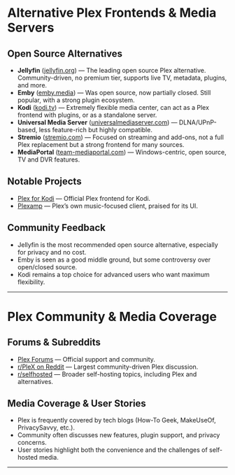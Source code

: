 # Alternative Plex Frontends & Media Servers

## Open Source Alternatives
- **Jellyfin** ([jellyfin.org](https://jellyfin.org/)) — The leading open source Plex alternative. Community-driven, no premium tier, supports live TV, metadata, plugins, and more.
- **Emby** ([emby.media](https://emby.media/)) — Was open source, now partially closed. Still popular, with a strong plugin ecosystem.
- **Kodi** ([kodi.tv](https://kodi.tv/)) — Extremely flexible media center, can act as a Plex frontend with plugins, or as a standalone server.
- **Universal Media Server** ([universalmediaserver.com](https://www.universalmediaserver.com/)) — DLNA/UPnP-based, less feature-rich but highly compatible.
- **Stremio** ([stremio.com](https://www.stremio.com/)) — Focused on streaming and add-ons, not a full Plex replacement but a strong frontend for many sources.
- **MediaPortal** ([team-mediaportal.com](https://www.team-mediaportal.com/)) — Windows-centric, open source, TV and DVR features.

## Notable Projects
- [Plex for Kodi](https://github.com/plexinc/plex-for-kodi) — Official Plex frontend for Kodi.
- [Plexamp](https://plexamp.com/) — Plex’s own music-focused client, praised for its UI.

## Community Feedback
- Jellyfin is the most recommended open source alternative, especially for privacy and no cost.
- Emby is seen as a good middle ground, but some controversy over open/closed source.
- Kodi remains a top choice for advanced users who want maximum flexibility.

---

# Plex Community & Media Coverage

## Forums & Subreddits
- [Plex Forums](https://forums.plex.tv/) — Official support and community.
- [r/PleX on Reddit](https://www.reddit.com/r/PleX/top/) — Largest community-driven Plex discussion.
- [r/selfhosted](https://www.reddit.com/r/selfhosted/) — Broader self-hosting topics, including Plex and alternatives.

## Media Coverage & User Stories
- Plex is frequently covered by tech blogs (How-To Geek, MakeUseOf, PrivacySavvy, etc.).
- Community often discusses new features, plugin support, and privacy concerns.
- User stories highlight both the convenience and the challenges of self-hosted media.

---
